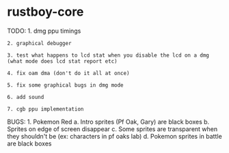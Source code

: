 # rustboy-core

TODO:
	1. dmg ppu timings

    2. graphical debugger
	
    3. test what happens to lcd stat when you disable the lcd on a dmg (what mode does lcd stat report etc)
	
	4. fix oam dma (don't do it all at once)
	
    5. fix some graphical bugs in dmg mode
	
    6. add sound
	
    7. cgb ppu implementation
    
BUGS:
	1. Pokemon Red
		a. Intro sprites (Pf Oak, Gary) are black boxes
		b. Sprites on edge of screen disappear
		c. Some sprites are transparent when they shouldn't be (ex: characters in pf oaks lab)
		d. Pokemon sprites in battle are black boxes
